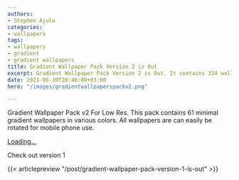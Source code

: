 ```yaml
---
authors:
- Stephen Ajulu
categories:
- wallpapers
tags:
- wallpapers
- gradient
- gradient wallpapers
title: Gradient Wallpaper Pack Version 2 is Out
excerpt: Gradient Wallpaper Pack Version 2 is Out. It contains 334 wallpapers.
date: 2021-06-30T20:46:00+03:00
hero: "/images/gradientwallpaperspackv2.png"

---
```

Gradient Wallpaper Pack v2 For Low Res. This pack contains 61 minimal gradient wallpapers in various colors. All wallpapers are can easily be rotated for mobile phone use.


<script src="https://gumroad.com/js/gumroad-embed.js"></script>
<div class="gumroad-product-embed"><a href="https://gumroad.com/l/OFKKu">Loading...</a></div>

Check out version 1

{{< articlepreview "/post/gradient-wallpaper-pack-version-1-is-out" >}}
